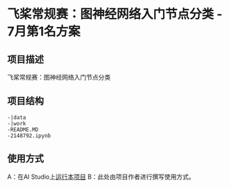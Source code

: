 # 飞桨常规赛：图神经网络入门节点分类 - 7月第1名方案

## 项目描述
飞桨常规赛：图神经网络入门节点分类

## 项目结构
```
-|data
-|work
-README.MD
-2148792.ipynb
```
## 使用方式
A：在AI Studio上[运行本项目](https://aistudio.baidu.com/aistudio/usercenter)
B：此处由项目作者进行撰写使用方式。
